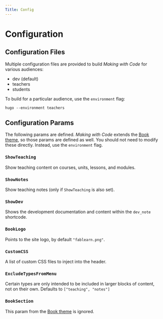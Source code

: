 ```yaml
---
Title: Config
---
```


# Configuration

## Configuration Files

Multiple configuration files are provided to build 
*Making with Code* for various audiences:

- dev (default)
- teachers
- students

To build for a particular audience, use the `environment` flag:

```
hugo --environment teachers
```

## Configuration Params

The following params are defined. *Making with Code* extends the 
[Book theme](https://github.com/alex-shpak/hugo-book), so those params are
defined as well. You should not need to modify these directly. Instead, use the
`environment` flag.

### `ShowTeaching`
Show teaching content on courses, units, lessons, and modules.

### `ShowNotes`
Show teaching notes (only if `ShowTeaching` is also set).

### `ShowDev`
Shows the development documentation and content within the `dev_note`
shortcode.

### `BookLogo` 
Points to the site logo, by default `"fablearn.png"`.

### `CustomCSS`
A list of custom CSS files to inject into the header.

### `ExcludeTypesFromMenu`
Certain types are only intended to be included in larger blocks of content,
not on their own. Defaults to `["teaching", "notes"]`

### `BookSection`
This param from the [Book theme](https://github.com/alex-shpak/hugo-book) is
ignored.


